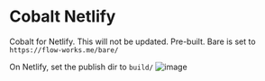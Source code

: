 # Cobalt Netlify
Cobalt for Netlify. This will not be updated. Pre-built. Bare is set to `https://flow-works.me/bare/`

On Netlify, set the publish dir to `build/`
![image](https://github.com/Nebelung-Dev/Cobalt-Netlify/assets/81875430/80bf8d76-4c2b-4037-8975-2b00cefe4285)
